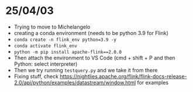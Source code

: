 # 25/04/03

- Trying to move to Michelangelo
- creating a conda environment (needs to be python 3.9 for Flink)
- `conda create -n flink_env python=3.9 -y`
- `conda activate flink_env`
- `python -m pip install apache-flink==2.0.0`
- Then attach the environment to VS Code (cmd + shift + P and then Python: select interpreter)
- Then we try running `testquery.py` and we take it from there
- Fixing stuff, check https://nightlies.apache.org/flink/flink-docs-release-2.0/api/python/examples/datastream/window.html for examples 